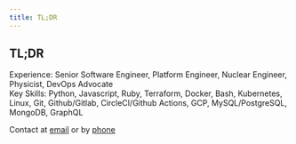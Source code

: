 ```yaml
---
title: TL;DR
---
```


## TL;DR

Experience: Senior Software Engineer, Platform Engineer, Nuclear Engineer, Physicist, DevOps Advocate\
Key Skills: Python, Javascript, Ruby, Terraform, Docker, Bash, Kubernetes, Linux, Git, Github/Gitlab, CircleCI/Github Actions, GCP, MySQL/PostgreSQL, MongoDB, GraphQL

Contact at [email](mailto:sra405@protonmail.com) or by [phone](tel:+447840579704)